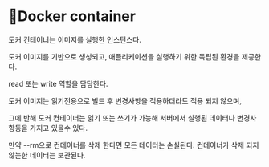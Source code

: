 # Docker container

도커 컨테이너는 이미지를 실행한 인스턴스다.&#x20;

도커 이미지를 기반으로 생성되고, 애플리케이션을 실행하기 위한 독립된 환경을 제공한다.

read 또는 write 역할을 담당한다.



도커 이미지는 읽기전용으로 빌드 후 변경사항을 적용하더라도 적용 되지 않으며,

그에 반해 도커 컨테이너는 읽기 또는 쓰기가 가능해 서버에서 실행된 데이터나 변경사항등을 가지고 있을수 있다.

만약 --rm으로 컨테이너를 삭제 한다면 모든 데이터는 손실된다. 컨테이너가 삭제 되지 않는한 데이터는 보관된다.

